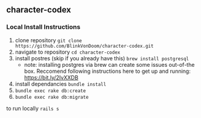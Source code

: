 ## character-codex

### Local Install Instructions

1. clone repository `git clone https://github.com/BlinkVonDoom/character-codex.git`
1. navigate to repository `cd character-codex`
1. install postres (skip if you already have this) `brew install postgresql`
    - note: installing postgres via brew can create some issues out-of-the box. Reccomend following instructions here to get up and running: https://bit.ly/2IvXXDB
1. install dependancies `bundle install`
1. `bundle exec rake db:create`
1. `bundle exec rake db:migrate`

to run locally `rails s`
